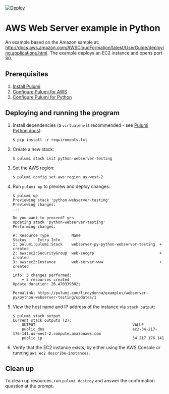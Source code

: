 [![Deploy](https://get.pulumi.com/new/button.svg)](https://app.pulumi.com/new)

# AWS Web Server example in Python

An example based on the Amazon sample at:
http://docs.aws.amazon.com/AWSCloudFormation/latest/UserGuide/deploying.applications.html. The example deploys an EC2 instance and opens port 80. 

## Prerequisites

1. [Install Pulumi](https://www.pulumi.com/docs/reference/install/)
1. [Configure Pulumi for AWS](https://www.pulumi.com/docs/reference/clouds/aws/setup/)
1. [Configure Pulumi for Python](https://www.pulumi.com/docs/reference/python/)

## Deploying and running the program

1. Install dependencies (a `virtualenv` is recommended - see [Pulumi Python docs](https://www.pulumi.com/docs/reference/python/)):

    ```
    $ pip install -r requirements.txt
    ```

1.  Create a new stack:

    ```
    $ pulumi stack init python-webserver-testing
    ```

1.  Set the AWS region:

    ```
    $ pulumi config set aws:region us-west-2
    ```

1.  Run `pulumi up` to preview and deploy changes:

    ```
    $ pulumi up
    Previewing stack 'python-webserver-testing'
    Previewing changes:
    ...

    Do you want to proceed? yes
    Updating stack 'python-webserver-testing'
    Performing changes:

    #: Resource Type          Name                                   Status     Extra Info
    1: pulumi:pulumi:Stack    webserver-py-python-webserver-testing  + created  
    2: aws:ec2:SecurityGroup  web-secgrp                             + created  
    3: aws:ec2:Instance       web-server-www                         + created  
    
    info: 3 changes performed:
        + 3 resources created
    Update duration: 26.470339302s

    Permalink: https://pulumi.com/lindydonna/examples/webserver-py/python-webserver-testing/updates/1
    ```

1.  View the host name and IP address of the instance via `stack output`:

    ```
    $ pulumi stack output
    Current stack outputs (2):
        OUTPUT                                           VALUE
        public_dns                                       ec2-34-217-176-141.us-west-2.compute.amazonaws.com
        public_ip                                        34.217.176.141
    ```    

1.  Verify that the EC2 instance exists, by either using the AWS Console or running `aws ec2 describe-instances`.

## Clean up

To clean up resources, run `pulumi destroy` and answer the confirmation question at the prompt.
